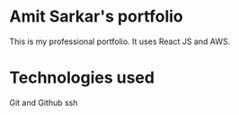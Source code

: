# Amit Sarkar's portfolio
This is my professional portfolio. It uses React JS and AWS.

# Technologies used

Git and Github
ssh